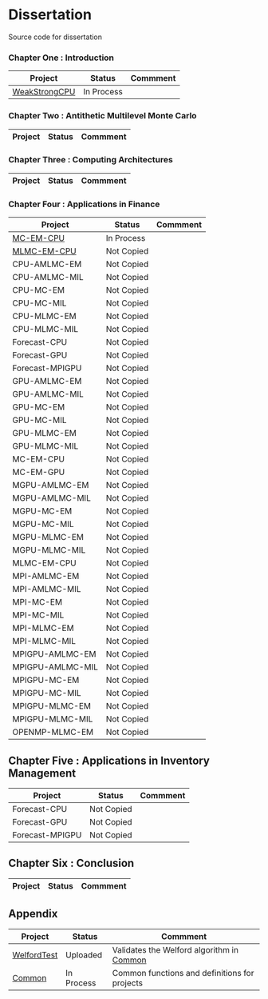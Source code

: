 # Dissertation
Source code for dissertation

### Chapter One : Introduction

| Project | Status | Commment |
|---------|--------|----------|
| [WeakStrongCPU](https://github.com/jjlay/Dissertation/tree/master/WeakStrongCPU) | In Process | |


### Chapter Two : Antithetic Multilevel Monte Carlo

| Project | Status | Commment |
|---------|--------|----------|


### Chapter Three : Computing Architectures

| Project | Status | Commment |
|---------|--------|----------|


### Chapter Four : Applications in Finance

| Project | Status | Commment |
|---------|--------|----------|
| [MC-EM-CPU ](https://github.com/jjlay/Dissertation/tree/master/MC-EM-CPU) | In Process | |
| [MLMC-EM-CPU](https://github.com/jjlay/Dissertation/tree/master/MLMC-EM-CPU) | Not Copied | |
| CPU-AMLMC-EM | Not Copied | |
| CPU-AMLMC-MIL | Not Copied | |
| CPU-MC-EM | Not Copied | |
| CPU-MC-MIL | Not Copied | |
| CPU-MLMC-EM | Not Copied | |
| CPU-MLMC-MIL | Not Copied | |
| Forecast-CPU | Not Copied | |
| Forecast-GPU | Not Copied | |
| Forecast-MPIGPU | Not Copied | |
| GPU-AMLMC-EM | Not Copied | |
| GPU-AMLMC-MIL | Not Copied | |
| GPU-MC-EM | Not Copied | |
| GPU-MC-MIL | Not Copied | |
| GPU-MLMC-EM | Not Copied | |
| GPU-MLMC-MIL | Not Copied | |
| MC-EM-CPU | Not Copied | |
| MC-EM-GPU | Not Copied | |
| MGPU-AMLMC-EM | Not Copied | |
| MGPU-AMLMC-MIL | Not Copied | |
| MGPU-MC-EM | Not Copied | |
| MGPU-MC-MIL | Not Copied | |
| MGPU-MLMC-EM | Not Copied | |
| MGPU-MLMC-MIL | Not Copied | |
| MLMC-EM-CPU | Not Copied | |
| MPI-AMLMC-EM | Not Copied | |
| MPI-AMLMC-MIL | Not Copied | |
| MPI-MC-EM | Not Copied | |
| MPI-MC-MIL | Not Copied | |
| MPI-MLMC-EM | Not Copied | |
| MPI-MLMC-MIL | Not Copied | |
| MPIGPU-AMLMC-EM | Not Copied | |
| MPIGPU-AMLMC-MIL  | Not Copied | |
| MPIGPU-MC-EM | Not Copied | |
| MPIGPU-MC-MIL | Not Copied | |
| MPIGPU-MLMC-EM | Not Copied | |
| MPIGPU-MLMC-MIL | Not Copied | |
| OPENMP-MLMC-EM  |  Not Copied | |


## Chapter Five : Applications in Inventory Management

| Project | Status | Commment |
|---------|--------|----------|
| Forecast-CPU | Not Copied | | 
| Forecast-GPU | Not Copied | |
| Forecast-MPIGPU | Not Copied | |


## Chapter Six : Conclusion

| Project | Status | Commment |
|---------|--------|----------|


## Appendix

| Project | Status | Commment |
|---------|--------|----------|
| [WelfordTest](https://github.com/jjlay/Dissertation/tree/master/WelfordTest) | Uploaded | Validates the Welford algorithm in [Common](https://github.com/jjlay/Dissertation/tree/master/Common) |
| [Common](https://github.com/jjlay/Dissertation/tree/master/Common) | In Process | Common functions and definitions for projects |




